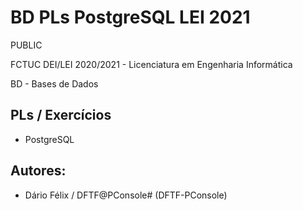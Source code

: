 # BD PLs PostgreSQL LEI 2021


PUBLIC

FCTUC DEI/LEI 2020/2021 - Licenciatura em Engenharia Informática

BD - Bases de Dados



## PLs / Exercícios

* PostgreSQL



## Autores:

* Dário Félix / DFTF@PConsole# (DFTF-PConsole)
